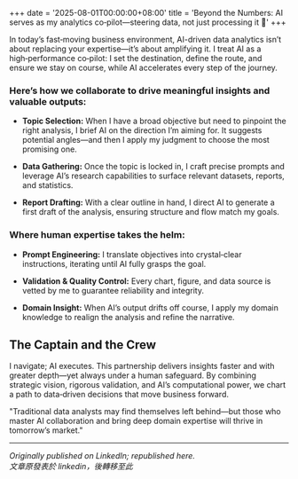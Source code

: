 +++
date = '2025-08-01T00:00:00+08:00'
title = 'Beyond the Numbers: AI serves as my analytics co‑pilot—steering data, not just processing it 🚢'
+++

In today’s fast‑moving business environment, AI-driven data analytics isn’t about replacing your expertise—it’s about amplifying it. I treat AI as a high‑performance co‑pilot: I set the destination, define the route, and ensure we stay on course, while AI accelerates every step of the journey.

### Here’s how we collaborate to drive meaningful insights and valuable outputs:
* **Topic Selection:** When I have a broad objective but need to pinpoint the right analysis, I brief AI on the direction I’m aiming for. It suggests potential angles—and then I apply my judgment to choose the most promising one.

* **Data Gathering:** Once the topic is locked in, I craft precise prompts and leverage AI’s research capabilities to surface relevant datasets, reports, and statistics.

* **Report Drafting:** With a clear outline in hand, I direct AI to generate a first draft of the analysis, ensuring structure and flow match my goals.

### Where human expertise takes the helm:
* **Prompt Engineering:** I translate objectives into crystal‑clear instructions, iterating until AI fully grasps the goal.

* **Validation & Quality Control:** Every chart, figure, and data source is vetted by me to guarantee reliability and integrity.

* **Domain Insight:** When AI’s output drifts off course, I apply my domain knowledge to realign the analysis and refine the narrative.

## The Captain and the Crew
I navigate; AI executes. This partnership delivers insights faster and with greater depth—yet always under a human safeguard. By combining strategic vision, rigorous validation, and AI’s computational power, we chart a path to data‑driven decisions that move business forward.

"Traditional data analysts may find themselves left behind—but those who master AI collaboration and bring deep domain expertise will thrive in tomorrow’s market."


---
*Originally published on LinkedIn; republished here.* <br>
*文章原發表於 linkedin，後轉移至此*
